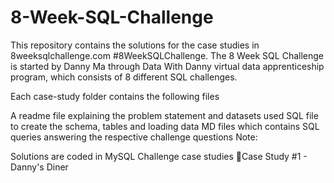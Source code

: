 # 8-Week-SQL-Challenge

This repository contains the solutions for the case studies in 8weeksqlchallenge.com #8WeekSQLChallenge. The 8 Week SQL Challenge is started by Danny Ma through Data With Danny virtual data apprenticeship program, which consists of 8 different SQL challenges.

Each case-study folder contains the following files

A readme file explaining the problem statement and datasets used
SQL file to create the schema, tables and loading data
MD files which contains SQL queries answering the respective challenge questions
Note:

Solutions are coded in MySQL
Challenge case studies
🍜Case Study #1 - Danny's Diner
